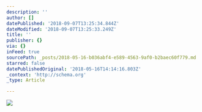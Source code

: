```yaml
---
description: ''
author: []
datePublished: '2018-09-07T13:25:34.844Z'
dateModified: '2018-09-07T13:25:33.249Z'
title: ''
publisher: {}
via: {}
inFeed: true
sourcePath: _posts/2018-05-16-b036abf4-e589-4563-9af0-b2baec60f779.md
starred: false
datePublishedOriginal: '2018-05-16T14:14:16.803Z'
_context: 'http://schema.org'
_type: Article

---
```

![](https://the-grid-user-content.s3-us-west-2.amazonaws.com/ce093576-eb7f-49ee-be65-9fa47d706d5b.jpg)